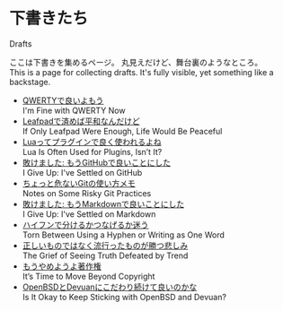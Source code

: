 # 下書きたち

Drafts

ここは下書きを集めるページ。
丸見えだけど、舞台裏のようなところ。  
This is a page for collecting drafts.
It's fully visible, yet something like a backstage.

* [QWERTYで良いよもう](typing.html)  
  I'm Fine with QWERTY Now
* [Leafpadで済めば平和なんだけど](leafpad.html)  
  If Only Leafpad Were Enough, Life Would Be Peaceful
* [Luaってプラグインで良く使われるよね](lua.html)  
  Lua Is Often Used for Plugins, Isn’t It?
* [敗けました: もうGitHubで良いことにした](github.html)  
  I Give Up: I've Settled on GitHub
* [ちょっと危ないGitの使い方メモ](git.html)  
  Notes on Some Risky Git Practices
* [敗けました: もうMarkdownで良いことにした](markdown.html)  
  I Give Up: I've Settled on Markdown
* [ハイフンで分けるかつなげるか迷う](hyphen.html)  
  Torn Between Using a Hyphen or Writing as One Word
* [正しいものではなく流行ったものが勝つ悲しみ](lament.html)  
  The Grief of Seeing Truth Defeated by Trend
* [もうやめようよ著作権](copyright.html)  
  It’s Time to Move Beyond Copyright
* [OpenBSDとDevuanにこだわり続けて良いのかな](environment.html)  
  Is It Okay to Keep Sticking with OpenBSD and Devuan?
